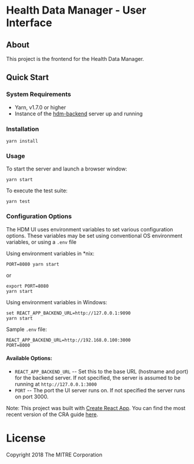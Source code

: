 # Health Data Manager - User Interface

## About

This project is the frontend for the Health Data Manager.

## Quick Start

### System Requirements
 - Yarn, v1.7.0 or higher
 - Instance of the [hdm-backend](https://github.com/health-data-manager/hdm-backend) server up and running

### Installation
```
yarn install
```

### Usage
To start the server and launch a browser window:
```
yarn start
```

To execute the test suite:
```
yarn test
```

### Configuration Options
The HDM UI uses environment variables to set various configuration options. These variables may be set using conventional OS environment variables, or using a `.env` file 

Using environment variables in \*nix:
```
PORT=8080 yarn start
```
or 
```
export PORT=8080
yarn start
```

Using environment variables in Windows:
```
set REACT_APP_BACKEND_URL=http://127.0.0.1:9090
yarn start
```

Sample `.env` file:
```
REACT_APP_BACKEND_URL=http://192.168.0.100:3000
PORT=8000
```


#### Available Options:
 - `REACT_APP_BACKEND_URL` -- Set this to the base URL (hostname and port) for the backend server. If not specified, the server is assumed to be running at `http://127.0.0.1:3000`
 - `PORT` -- The port the UI server runs on. If not specified the server runs on port 3000.


Note: This project was built with [Create React App](https://github.com/facebookincubator/create-react-app).
You can find the most recent version of the CRA guide [here](https://github.com/facebookincubator/create-react-app/blob/master/packages/react-scripts/template/README.md).


# License
Copyright 2018 The MITRE Corporation 
